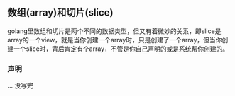 
## 数组(array)和切片(slice)

golang里数组和切片是两个不同的数据类型，但又有着微妙的关系，即slice是array的一个view，就是当你创建一个array时，只是创建了一个array，但当你创建一个slice时，背后肯定有个array，不管是你自己声明的或是系统帮你创建的。

### 声明
... 没写完
